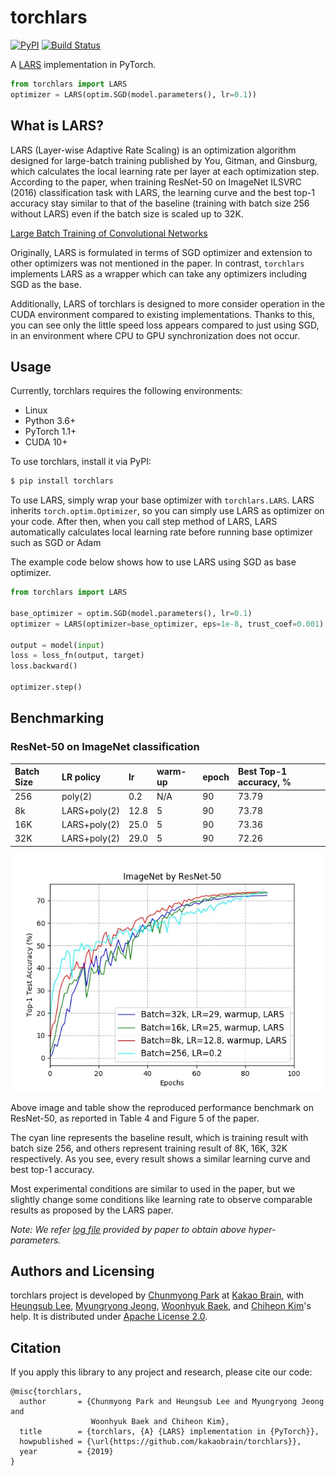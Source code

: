 # torchlars

[![PyPI](https://img.shields.io/pypi/v/torchlars.svg)](https://pypi.org/project/torchlars)
[![Build Status](https://travis-ci.org/kakaobrain/torchlars.svg?branch=master)](https://travis-ci.org/kakaobrain/torchlars)

A [LARS](https://arxiv.org/abs/1708.03888) implementation in PyTorch.

```python
from torchlars import LARS
optimizer = LARS(optim.SGD(model.parameters(), lr=0.1))
```

## What is LARS?

LARS (Layer-wise Adaptive Rate Scaling) is an optimization algorithm designed
for large-batch training published by You, Gitman, and Ginsburg, which
calculates the local learning rate per layer at each optimization step.
According to the paper, when training ResNet-50 on ImageNet ILSVRC (2016)
classification task with LARS, the learning curve and the best top-1 accuracy
stay similar to that of the baseline (training with batch size 256 without
LARS) even if the batch size is scaled up to 32K.

[Large Batch Training of Convolutional Networks](https://arxiv.org/abs/1708.03888)

Originally, LARS is formulated in terms of SGD optimizer and extension to other
optimizers was not mentioned in the paper. In contrast, `torchlars` implements
LARS as a wrapper which can take any optimizers including SGD as the base.

Additionally, LARS of torchlars is designed to more consider operation in the
CUDA environment compared to existing implementations. Thanks to this, you can
see only the little speed loss appears compared to just using SGD, in an
environment where CPU to GPU synchronization does not occur.

## Usage

Currently, torchlars requires the following environments:

- Linux
- Python 3.6+
- PyTorch 1.1+
- CUDA 10+

To use torchlars, install it via PyPI:

```bash
$ pip install torchlars
```

To use LARS, simply wrap your base optimizer with `torchlars.LARS`. LARS
inherits `torch.optim.Optimizer`, so you can simply use LARS as optimizer on
your code. After then, when you call step method of LARS, LARS automatically
calculates local learning rate before running base optimizer such as SGD or
Adam

The example code below shows how to use LARS using SGD as base optimizer.

```python
from torchlars import LARS

base_optimizer = optim.SGD(model.parameters(), lr=0.1)
optimizer = LARS(optimizer=base_optimizer, eps=1e-8, trust_coef=0.001)

output = model(input)
loss = loss_fn(output, target)
loss.backward()

optimizer.step()
```

## Benchmarking

### ResNet-50 on ImageNet classification

| Batch Size | LR policy    | lr   | warm-up | epoch | Best Top-1 accuracy, % |
| :--------- | :----------- | :--- | :------ | :---- | :--------------------- |
| 256        | poly(2)      | 0.2  | N/A     | 90    | 73.79                  |
| 8k         | LARS+poly(2) | 12.8 | 5       | 90    | 73.78                  |
| 16K        | LARS+poly(2) | 25.0 | 5       | 90    | 73.36                  |
| 32K        | LARS+poly(2) | 29.0 | 5       | 90    | 72.26                  |

![](img/resnet50_test_learning_curves.jpg)

Above image and table show the reproduced performance benchmark on ResNet-50,
as reported in Table 4 and Figure 5 of the paper.

The cyan line represents the baseline result, which is training result with
batch size 256, and others represent training result of 8K, 16K, 32K
respectively. As you see, every result shows a similar learning curve and best
top-1 accuracy.

Most experimental conditions are similar to used in the paper, but we slightly
change some conditions like learning rate to observe comparable results as
proposed by the LARS paper.

_Note: We refer
[log file](https://people.eecs.berkeley.edu/~youyang/publications/batch/)
provided by paper to obtain above hyper-parameters._

## Authors and Licensing

torchlars project is developed by [Chunmyong Park] at [Kakao Brain], with
[Heungsub Lee], [Myungryong Jeong], [Woonhyuk Baek], and [Chiheon Kim]'s help.
It is distributed under [Apache License 2.0](LICENSE).

[chiheon kim]: https://github.com/chiheonk
[chunmyong park]: https://github.com/cmpark0126
[heungsub lee]: https://subl.ee/
[kakao brain]: https://kakaobrain.com/
[woonhyuk baek]: https://github.com/wbaek
[myungryong jeong]: https://github.com/mrJeong

## Citation

If you apply this library to any project and research, please cite our code:

```
@misc{torchlars,
  author       = {Chunmyong Park and Heungsub Lee and Myungryong Jeong and
                  Woonhyuk Baek and Chiheon Kim},
  title        = {torchlars, {A} {LARS} implementation in {PyTorch}},
  howpublished = {\url{https://github.com/kakaobrain/torchlars}},
  year         = {2019}
}
```
